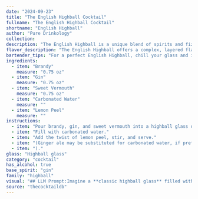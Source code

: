```yaml
---
date: "2024-09-23"
title: "The English Highball Cocktail"
fullname: "The English Highball Cocktail"
shortname: "English Highball"
author: "Pure Drinkology"
collection:
description: "The English Highball is a unique blend of spirits and fizz, defying easy categorization. Though its ingredients hint at a classic highball, its brandy and vermouth base lean towards a Manhattan-like complexity. Its origin is shrouded in mystery, likely emerging from the eclectic cocktail scene of late 19th century England. "
flavor_description: "The English Highball offers a complex, layered flavor profile. The brandy provides rich fruitiness and warmth, while gin adds a botanical spice. Sweet vermouth contributes sweetness and herbal notes, balanced by the refreshing effervescence of carbonated water. A subtle citrus zest from the lemon peel completes the experience, creating a harmonious blend of sweet, spicy, and invigorating notes. "
bartender_tips: "For a perfect English Highball, chill your glass and ingredients beforehand. Use high-quality brandy and gin, and a touch of sweet vermouth for complexity. Don't over-shake, as you want a light, refreshing drink. Garnish with a lemon peel twist, expressing the oils over the cocktail for aroma.  "
ingredients:
  - item: "Brandy"
    measure: "0.75 oz"
  - item: "Gin"
    measure: "0.75 oz"
  - item: "Sweet Vermouth"
    measure: "0.75 oz"
  - item: "Carbonated Water"
    measure: ""
  - item: "Lemon Peel"
    measure: ""
instructions:
  - item: "Pour brandy, gin, and sweet vermouth into a highball glass over ice cubes."
  - item: "Fill with carbonated water."
  - item: "Add the twist of lemon peel, stir, and serve."
  - item: "(Ginger ale may be substituted for carbonated water, if preferred."
  - item: ")."
glass: "Highball glass"
category: "cocktail"
has_alcohol: true
base_spirit: "gin"
family: "highball"
visual: "## LLM Prompt:Imagine a **classic highball glass** filled with a symphony of colors and textures. Describe the appearance of a **English Highball** cocktail, taking into account the following components:* **Brandy:** A rich, amber hue that creates a warm base.* **Gin:** Its subtle botanical notes might add a slight shimmer to the brandy's color.* **Sweet Vermouth:** A hint of reddish-brown, adding complexity to the amber base.* **Carbonated Water:** Adds a sparkling effervescence, creating tiny bubbles that dance within the cocktail.* **Lemon Peel:** A thin, elegant twist of lemon peel adorns the rim of the glass, adding a splash of bright yellow and a citrusy aroma.**Focus on the overall impression:** Is the drink clear or opaque? Are there layers or is it uniformly mixed? How does the light interact with the liquid? What visual elements make it stand out? **Remember to keep the description engaging and evocative.** Your goal is to paint a picture in the reader's mind, inviting them to imagine the beauty and elegance of this classic cocktail. "
source: "thecocktaildb"
---
```


